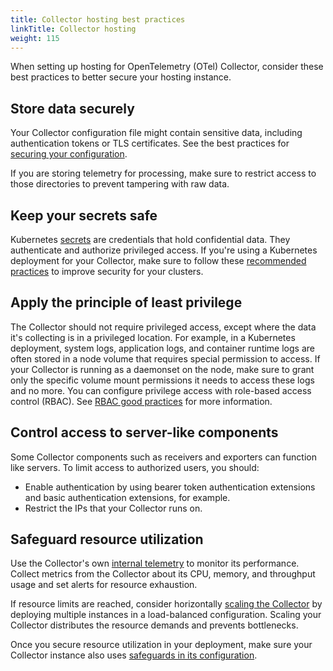 ```yaml
---
title: Collector hosting best practices
linkTitle: Collector hosting
weight: 115
---
```


When setting up hosting for OpenTelemetry (OTel) Collector, consider these best
practices to better secure your hosting instance.

## Store data securely

Your Collector configuration file might contain sensitive data, including
authentication tokens or TLS certificates. See the best practices for
[securing your configuration](../config-best-practices/#create-secure-configurations).

If you are storing telemetry for processing, make sure to restrict access to
those directories to prevent tampering with raw data.

## Keep your secrets safe

Kubernetes [secrets](https://kubernetes.io/docs/concepts/configuration/secret/)
are credentials that hold confidential data. They authenticate and authorize
privileged access. If you're using a Kubernetes deployment for your Collector,
make sure to follow these
[recommended practices](https://kubernetes.io/docs/concepts/security/secrets-good-practices/)
to improve security for your clusters.

## Apply the principle of least privilege

The Collector should not require privileged access, except where the data it's
collecting is in a privileged location. For example, in a Kubernetes deployment,
system logs, application logs, and container runtime logs are often stored in a
node volume that requires special permission to access. If your Collector is
running as a daemonset on the node, make sure to grant only the specific volume
mount permissions it needs to access these logs and no more. You can configure
privilege access with role-based access control (RBAC). See
[RBAC good practices](https://kubernetes.io/docs/concepts/security/rbac-good-practices/)
for more information.

## Control access to server-like components

Some Collector components such as receivers and exporters can function like
servers. To limit access to authorized users, you should:

- Enable authentication by using bearer token authentication extensions and
  basic authentication extensions, for example.
- Restrict the IPs that your Collector runs on.

## Safeguard resource utilization

Use the Collector's own
[internal telemetry](/docs/collector/internal-telemetry/) to monitor its
performance. Collect metrics from the Collector about its CPU, memory, and
throughput usage and set alerts for resource exhaustion.

If resource limits are reached, consider horizontally
[scaling the Collector](/docs/collector/scaling/) by deploying multiple
instances in a load-balanced configuration. Scaling your Collector distributes
the resource demands and prevents bottlenecks.

Once you secure resource utilization in your deployment, make sure your
Collector instance also uses
[safeguards in its configuration](../config-best-practices/#safeguard-resource-utilization).
